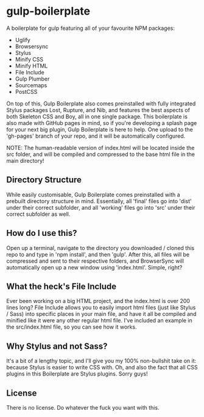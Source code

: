 # gulp-boilerplate
A boilerplate for gulp featuring all of your favourite NPM packages:
* Uglify
* Browsersync
* Stylus
* Minify CSS
* Minify HTML
* File Include
* Gulp Plumber
* Sourcemaps
* PostCSS

On top of this, Gulp Boilerplate also comes preinstalled with fully integrated Stylus packages Lost, Rupture, and Nib, and features the best aspects of both Skeleton CSS and Boy, all in one single package. This boilerplate is also made with GitHub pages in mind, so if you're developing a splash page for your next big plugin, Gulp Boilerplate is here to help. One upload to the 'gh-pages' branch of your repo, and it will be automatically configured.

NOTE: The human-readable version of index.html will be located inside the src folder, and will be compiled and compressed to the base html file in the main directory!

## Directory Structure
While easily customisable, Gulp Boilerplate comes preinstalled with a prebuilt directory structure in mind. Essentially, all 'final' files go into 'dist' under their correct subfolder, and all 'working' files go into 'src' under their correct subfolder as well. 

## How do I use this?
Open up a terminal, navigate to the directory you downloaded / cloned this repo to and type in 'npm install', and then 'gulp'. After this, all files will be compressed and sent to their respective folders, and BrowserSync will automatically open up a new window using 'index.html'. Simple, right?

## What the heck's File Include
Ever been working on a big HTML project, and the index.html is over 200 lines long? File Include allows you to easily import html files (just like Stylus / Sass) into specific places in your main file, and have it all be compiled and minified like it were any other regular html file. I've included an example in the src/index.html file, so you can see how it works.

## Why Stylus and not Sass?
It's a bit of a lengthy topic, and I'll give you my 100% non-bullshit take on it: because Stylus is easier to write CSS with. Oh, and also the fact that all CSS plugins in this Boilerplate are Stylus plugins. Sorry guys!

## License
There is no license. Do whatever the fuck you want with this.
